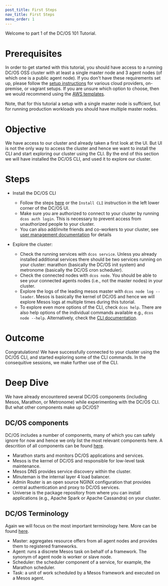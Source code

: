 ```yaml
---
post_title: First Steps
nav_title: First Steps
menu_order: 1
---
```


Welcome to part 1 of the DC/OS 101 Tutorial.

# Prerequisites
In order to get started with this tutorial, you should have access to a running DC/OS OSS cluster with at least a single master node and 3 agent nodes (of which one is a public agent node). If you don't have these requirements set up, please follow the [setup instructions](https://dcos.io/install/) for various cloud providers, on-premise, or vagrant setups.
If you are unsure which option to choose, then we would recommend using the [AWS templates](https://downloads.dcos.io/dcos/stable/aws.html?_ga=1.208466258.1790439002.1478539864).

Note, that for this tutorial a setup with a single master node is suffcient, but for running production workloads you should have multiple master nodes.

# Objective
We have access to our cluster and already taken a first look at the UI.
But UI is not the only way to access the cluster and hence we want to install the CLI and start exploring our cluster using the CLI.
By the end of this section we will have installed the DC/OS CLI, and used it to explore our cluster.

# Steps
  * Install the DC/OS CLI
    * Follow the steps [here](https://dcos.io/docs/1.8/usage/cli/install/) or the `Install CLI` instruction in the left lower corner of the DC/OS UI.
    * Make sure you are authorized to connect to your cluster by running `dcos auth login`. This is necessary to prevent access from unauthorized people to your cluster.
    * You can also add/invite friends and co-workers to your cluster, see [user management documentation](https://dcos.io/docs/1.8/administration/id-and-access-mgt/user-management/) for details

  * Explore the cluster:
      * Check the running services with `dcos service`. Unless you already installed additional services there should be two services running on your cluster: marathon (basically the DC/OS init system) and metronome (basically the DC/OS cron scheduler).
      * Check the connected nodes with `dcos node`. You should be able to see your connected agents nodes (i.e., not the master nodes) in your cluster.
      * Explore the logs of the leading mesos master with `dcos node log --leader`. Mesos is basically the kernel of DC/OS and hence we will explore Mesos logs at multiple times during this tutorial.
      * To explore even more options of the CLI, check `dcos help`. There are also help options of the individual commands available e.g., `dcos node --help`. Alternatively, check the [CLI documentation](https://dcos.io/docs/1.8/usage/cli/).

# Outcome
Congratulations! We have successfully connected to your cluster using the DC/OS CLI, and started exploring some of the CLI commands.
In the consequitive sessions, we make further use of the CLI.

# Deep Dive
We have already encountered several DC/OS components (including Mesos, Marathon, or Metronome) while experimenting with the DC/OS CLI.
But what other components make up DC/OS?

## DC/OS components
DC/OS includes a number of components, many of which you can safely ignore for now and hence we only list the most relevant components here.
A descrition of all components can be found [here](https://dcos.io/docs/1.8/overview/components/).
* Marathon starts and monitors DC/OS applications and services.
* Mesos is the kernel of DC/OS and responsible for low-level task maintenance.
* Mesos DNS provides service discovery within the cluster.
* Minuteman is the internal layer 4 load balancer.
* Admin Router is an open source NGINX configuration that provides central authentication and proxy to DC/OS services.
* Universe is the package repository from where you can install applications (e.g., Apache Spark or Apache Cassandra) on your cluster.

## DC/OS Terminology
Again we will focus on the most important terminology here. More can be found [here](https://dcos.io/docs/1.8/overview/architecture/).
* Master: aggregates resource offers from all agent nodes and provides them to registered frameworks.
* Agent: runs a discrete Mesos task on behalf of a framework. The synonym of agent node is worker or slave node.
* Scheduler: the scheduler component of a service, for example, the Marathon scheduler.
* Task: a unit of work scheduled by a Mesos framework and executed on a Mesos agent.
